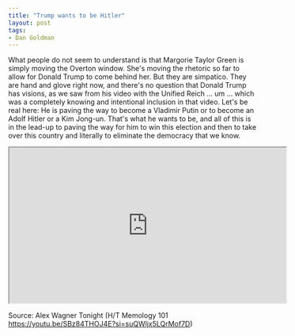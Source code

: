 ```yaml
---
title: "Trump wants to be Hitler"
layout: post
tags:
- Dan Goldman
---
```


What people do not seem to understand is that Margorie Taylor Green is simply moving the Overton window. She's moving the rhetoric so far to allow for Donald Trump to come behind her. But they are simpatico. They are hand and glove right now, and there's no question that Donald Trump has visions, as we saw from his video with the Unified Reich ... um ... which was a completely knowing and intentional inclusion in that video. Let's be real here: He is paving the way to become a Vladimir Putin or to become an Adolf Hitler or a Kim Jong-un. That's what he wants to be, and all of this is in the lead-up to paving the way for him to win this election and then to take over this country and literally to eliminate the democracy that we know.

<iframe width="560" height="315" src="https://www.youtube.com/embed/SBz84THOJ4E?si=yDDS-4bs5hdKllF4" title="Trump wants to be Hitler" allow="accelerometer; autoplay; clipboard-write; encrypted-media; gyroscope; picture-in-picture; web-share" referrerpolicy="strict-origin-when-cross-origin" allowfullscreen></iframe>

Source: Alex Wagner Tonight (H/T Memology 101 https://youtu.be/SBz84THOJ4E?si=suQWljx5LQrMof7D)


